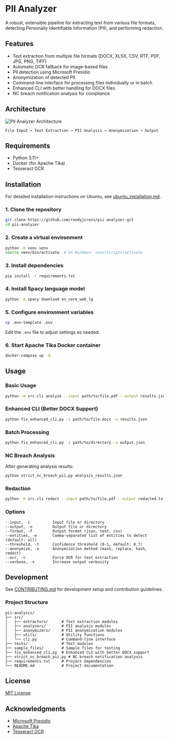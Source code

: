 # PII Analyzer

A robust, extensible pipeline for extracting text from various file formats, detecting Personally Identifiable Information (PII), and performing redaction.

## Features

- Text extraction from multiple file formats (DOCX, XLSX, CSV, RTF, PDF, JPG, PNG, TIFF)
- Automatic OCR fallback for image-based files
- PII detection using Microsoft Presidio
- Anonymization of detected PII
- Command-line interface for processing files individually or in batch
- Enhanced CLI with better handling for DOCX files
- NC breach notification analysis for compliance

## Architecture

![PII Analyzer Architecture](docs/architecture.png)

```
File Input → Text Extraction → PII Analysis → Anonymization → Output
```

## Requirements

- Python 3.11+
- Docker (for Apache Tika)
- Tesseract OCR

## Installation

For detailed installation instructions on Ubuntu, see [ubuntu_installation.md](ubuntu_installation.md).

### 1. Clone the repository

```bash
git clone https://github.com/randyjcress/pii-analyzer.git
cd pii-analyzer
```

### 2. Create a virtual environment

```bash
python -m venv venv
source venv/bin/activate  # On Windows: venv\Scripts\activate
```

### 3. Install dependencies

```bash
pip install -r requirements.txt
```

### 4. Install Spacy language model

```bash
python -m spacy download en_core_web_lg
```

### 5. Configure environment variables

```bash
cp .env-template .env
```

Edit the `.env` file to adjust settings as needed.

### 6. Start Apache Tika Docker container

```bash
docker-compose up -d
```

## Usage

### Basic Usage

```bash
python -m src.cli analyze --input path/to/file.pdf --output results.json
```

### Enhanced CLI (Better DOCX Support)

```bash
python fix_enhanced_cli.py -i path/to/file.docx -o results.json
```

### Batch Processing

```bash
python fix_enhanced_cli.py -i path/to/directory -o output.json
```

### NC Breach Analysis

After generating analysis results:

```bash
python strict_nc_breach_pii.py analysis_results.json
```

### Redaction

```bash
python -m src.cli redact --input path/to/file.pdf --output redacted.txt
```

### Options

```
--input, -i          Input file or directory
--output, -o         Output file or directory
--format, -f         Output format (json, text, csv)
--entities, -e       Comma-separated list of entities to detect (default: all)
--threshold, -t      Confidence threshold (0-1, default: 0.7)
--anonymize, -a      Anonymization method (mask, replace, hash, redact)
--ocr, -c            Force OCR for text extraction
--verbose, -v        Increase output verbosity
```

## Development

See [CONTRIBUTING.md](CONTRIBUTING.md) for development setup and contribution guidelines.

### Project Structure

```
pii-analysis/
├── src/
│   ├── extractors/      # Text extraction modules
│   ├── analyzers/       # PII analysis modules
│   ├── anonymizers/     # PII anonymization modules
│   ├── utils/           # Utility functions
│   └── cli.py           # Command-line interface
├── tests/               # Test modules
├── sample_files/        # Sample files for testing
├── fix_enhanced_cli.py  # Enhanced CLI with better DOCX support
├── strict_nc_breach_pii.py # NC breach notification analysis
├── requirements.txt     # Project dependencies
└── README.md            # Project documentation
```

## License

[MIT License](LICENSE)

## Acknowledgments

- [Microsoft Presidio](https://github.com/microsoft/presidio)
- [Apache Tika](https://tika.apache.org/)
- [Tesseract OCR](https://github.com/tesseract-ocr/tesseract) 